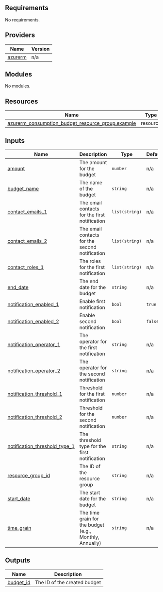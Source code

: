 <!-- BEGIN_TF_DOCS -->
## Requirements

No requirements.

## Providers

| Name | Version |
|------|---------|
| <a name="provider_azurerm"></a> [azurerm](#provider\_azurerm) | n/a |

## Modules

No modules.

## Resources

| Name | Type |
|------|------|
| [azurerm_consumption_budget_resource_group.example](https://registry.terraform.io/providers/hashicorp/azurerm/latest/docs/resources/consumption_budget_resource_group) | resource |

## Inputs

| Name | Description | Type | Default | Required |
|------|-------------|------|---------|:--------:|
| <a name="input_amount"></a> [amount](#input\_amount) | The amount for the budget | `number` | n/a | yes |
| <a name="input_budget_name"></a> [budget\_name](#input\_budget\_name) | The name of the budget | `string` | n/a | yes |
| <a name="input_contact_emails_1"></a> [contact\_emails\_1](#input\_contact\_emails\_1) | The email contacts for the first notification | `list(string)` | n/a | yes |
| <a name="input_contact_emails_2"></a> [contact\_emails\_2](#input\_contact\_emails\_2) | The email contacts for the second notification | `list(string)` | n/a | yes |
| <a name="input_contact_roles_1"></a> [contact\_roles\_1](#input\_contact\_roles\_1) | The roles for the first notification | `list(string)` | n/a | yes |
| <a name="input_end_date"></a> [end\_date](#input\_end\_date) | The end date for the budget | `string` | n/a | yes |
| <a name="input_notification_enabled_1"></a> [notification\_enabled\_1](#input\_notification\_enabled\_1) | Enable first notification | `bool` | `true` | no |
| <a name="input_notification_enabled_2"></a> [notification\_enabled\_2](#input\_notification\_enabled\_2) | Enable second notification | `bool` | `false` | no |
| <a name="input_notification_operator_1"></a> [notification\_operator\_1](#input\_notification\_operator\_1) | The operator for the first notification | `string` | n/a | yes |
| <a name="input_notification_operator_2"></a> [notification\_operator\_2](#input\_notification\_operator\_2) | The operator for the second notification | `string` | n/a | yes |
| <a name="input_notification_threshold_1"></a> [notification\_threshold\_1](#input\_notification\_threshold\_1) | Threshold for the first notification | `number` | n/a | yes |
| <a name="input_notification_threshold_2"></a> [notification\_threshold\_2](#input\_notification\_threshold\_2) | Threshold for the second notification | `number` | n/a | yes |
| <a name="input_notification_threshold_type_1"></a> [notification\_threshold\_type\_1](#input\_notification\_threshold\_type\_1) | The threshold type for the first notification | `string` | n/a | yes |
| <a name="input_resource_group_id"></a> [resource\_group\_id](#input\_resource\_group\_id) | The ID of the resource group | `string` | n/a | yes |
| <a name="input_start_date"></a> [start\_date](#input\_start\_date) | The start date for the budget | `string` | n/a | yes |
| <a name="input_time_grain"></a> [time\_grain](#input\_time\_grain) | The time grain for the budget (e.g., Monthly, Annually) | `string` | n/a | yes |

## Outputs

| Name | Description |
|------|-------------|
| <a name="output_budget_id"></a> [budget\_id](#output\_budget\_id) | The ID of the created budget |
<!-- END_TF_DOCS -->
